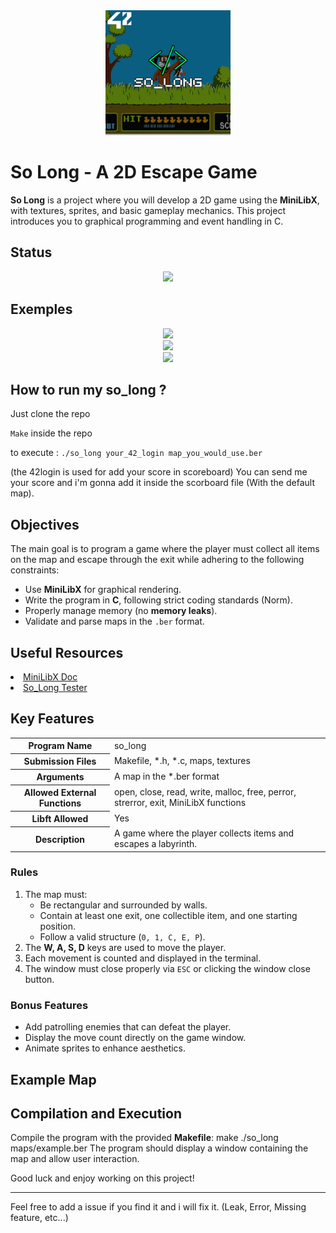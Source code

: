 <div align="center">
  <img height="200" src="https://raw.githubusercontent.com/Benjamin-poisson/My_image_bank/refs/heads/main/so_long.png" />
</div>

# So Long - A 2D Escape Game

**So Long** is a project where you will develop a 2D game using the **MiniLibX**, with textures, sprites, and basic gameplay mechanics. This project introduces you to graphical programming and event handling in C.

## Status
<div align="center">
  <img height="200" src="https://raw.githubusercontent.com/Benjamin-poisson/My_image_bank/refs/heads/main/so_long_success.png" />
</div>

## Exemples
<div align="center">
  <img src="https://raw.githubusercontent.com/Benjamin-poisson/My_image_bank/refs/heads/main/solong_exp.png" />
</div>
<div align="center">
  <img src="https://raw.githubusercontent.com/Benjamin-poisson/My_image_bank/refs/heads/main/solong_exp2.png" />
</div>
<div align="center">
  <img src="https://raw.githubusercontent.com/Benjamin-poisson/My_image_bank/refs/heads/main/solong_exp3.png" />
</div>

## How to run my so_long ?
Just clone the repo

```Make``` inside the repo

to execute : ```./so_long your_42_login map_you_would_use.ber```

(the 42login is used for add your score in scoreboard)
You can send me your score and i'm gonna add it inside the scorboard file (With the default map).


## Objectives

The main goal is to program a game where the player must collect all items on the map and escape through the exit while adhering to the following constraints:

- Use **MiniLibX** for graphical rendering.
- Write the program in **C**, following strict coding standards (Norm).
- Properly manage memory (no **memory leaks**).
- Validate and parse maps in the `.ber` format.

## Useful Resources

<li><a href="https://harm-smits.github.io/42docs/libs/minilibx">MiniLibX Doc</a></li>
<li><a href="https://suspectedoceano.notion.site/So_long-bccdb29d879049a0981404886e097230">So_Long Tester</a></li>

## Key Features

<table>
  <tr>
    <th>Program Name</th>
    <td>so_long</td>
  </tr>
  <tr>
    <th>Submission Files</th>
    <td>Makefile, *.h, *.c, maps, textures</td>
  </tr>
  <tr>
    <th>Arguments</th>
    <td>A map in the *.ber format</td>
  </tr>
  <tr>
    <th>Allowed External Functions</th>
    <td>open, close, read, write, malloc, free, perror, strerror, exit, MiniLibX functions</td>
  </tr>
  <tr>
    <th>Libft Allowed</th>
    <td>Yes</td>
  </tr>
  <tr>
    <th>Description</th>
    <td>A game where the player collects items and escapes a labyrinth.</td>
  </tr>
</table>

### Rules

1. The map must:
   - Be rectangular and surrounded by walls.
   - Contain at least one exit, one collectible item, and one starting position.
   - Follow a valid structure (`0, 1, C, E, P`).
2. The **W, A, S, D** keys are used to move the player.
3. Each movement is counted and displayed in the terminal.
4. The window must close properly via `ESC` or clicking the window close button.

### Bonus Features

- Add patrolling enemies that can defeat the player.
- Display the move count directly on the game window.
- Animate sprites to enhance aesthetics.

## Example Map


## Compilation and Execution

Compile the program with the provided **Makefile**:
make
./so_long maps/example.ber
The program should display a window containing the map and allow user interaction.

Good luck and enjoy working on this project!

---
Feel free to add a issue if you find it and i will fix it.
(Leak, Error, Missing feature, etc...)
